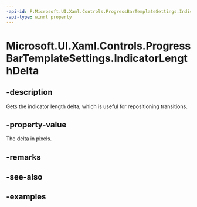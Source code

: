 ```yaml
---
-api-id: P:Microsoft.UI.Xaml.Controls.ProgressBarTemplateSettings.IndicatorLengthDelta
-api-type: winrt property
---
```


# Microsoft.UI.Xaml.Controls.ProgressBarTemplateSettings.IndicatorLengthDelta

<!--
public double IndicatorLengthDelta { get; set; }
-->

## -description

Gets the indicator length delta, which is useful for repositioning transitions.

## -property-value

The delta in pixels.

## -remarks

## -see-also

## -examples

